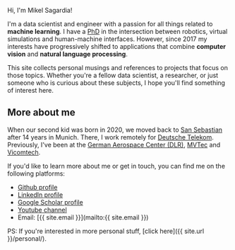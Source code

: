Hi, I'm Mikel Sagardia!

I'm a data scientist and engineer with a passion for all things related to **machine learning**. I have a [PhD](https://elib.dlr.de/132879/) in the intersection between robotics, virtual simulations and human-machine interfaces. However, since 2017 my interests have progressively shifted to applications that combine **computer vision** and **natural language processing**.

This site collects personal musings and references to projects that focus on those topics. Whether you're a fellow data scientist, a researcher, or just someone who is curious about these subjects, I hope you'll find something of interest here.

## More about me

When our second kid was born in 2020, we moved back to [San Sebastian](https://en.wikipedia.org/wiki/San_Sebastián) after 14 years in Munich. There, I work remotely for [Deutsche Telekom](https://www.telekom.com). Previously, I've been at the [German Aerospace Center (DLR)](https://www.dlr.de/rm/en/desktopdefault.aspx/tabid-8017), [MVTec](https://www.mvtec.com) and [Vicomtech](https://www.vicomtech.org/en).

If you'd like to learn more about me or get in touch, you can find me on the following platforms:

- [Github profile](https://github.com/mxagar)
- [LinkedIn profile](https://www.linkedin.com/in/mikel-sagardia/)
- [Google Scholar profile](https://scholar.google.com/citations?user=DAP30jYAAAAJ)
- [Youtube channel](https://www.youtube.com/c/MikelSagardia)
- Email: [{{ site.email }}](mailto:{{ site.email }})

PS: If you're interested in more personal stuff, [click here]({{ site.url }}/personal/).

<!--
I also created [Datakite](https://datakite.ai), a small data science consulting agency.

I'm Mikel, a data scientist and engineer with a passion for all things related to machine learning. On this site, you'll find my personal musings and examples of my work, with a focus on computer vision and natural language processing.

https://www.uvm.edu/~bnelson/computer/html/wrappingtextaroundimages.html
https://www.w3schools.com/css/css3_shadows_box.asp
https://www.w3schools.com/css/tryit.asp?filename=trycss3_box-shadow4
-->